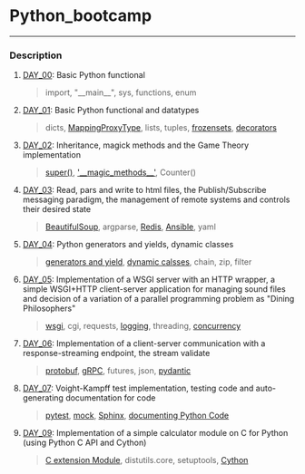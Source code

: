 # Python_bootcamp
---
### Description
1. [DAY_00](https://github.com/0LinaSt0/Python_bootcamp/tree/main/00):
	Basic Python functional
	> import, "__main\__", sys, functions, enum
2. [DAY_01](https://github.com/0LinaSt0/Python_bootcamp/tree/main/01):
	Basic Python functional and datatypes
	> dicts, [MappingProxyType](https://adamj.eu/tech/2022/01/05/how-to-make-immutable-dict-in-python/), lists, tuples, [frozensets](https://docs.python.org/3/library/stdtypes.html#frozenset), [decorators](https://realpython.com/primer-on-python-decorators/)
3. [DAY_02](https://github.com/0LinaSt0/Python_bootcamp/tree/main/02):
	Inheritance, magick methods and the Game Theory implementation
	> [super()](https://realpython.com/python-super/), ['__magic_methods\__'](https://medium.com/thedevproject/new-vs-init-in-python-a-most-known-resource-7beb538dc3b), Counter()
4. [DAY_03](https://github.com/0LinaSt0/Python_bootcamp/tree/main/03):
	Read, pars and write to html files, the Publish/Subscribe messaging paradigm, the management of remote systems and controls their desired state
	> [BeautifulSoup](https://www.crummy.com/software/BeautifulSoup/bs4/doc/), argparse, [Redis](https://koalatea.io/python-redis-pubsub/), [Ansible](https://docs.ansible.com/ansible/latest/getting_started/index.html), yaml
5. [DAY_04](https://github.com/0LinaSt0/Python_bootcamp/tree/main/04):
	Python generators and yields, dynamic classes
	> [generators and yield](https://realpython.com/introduction-to-python-generators/), [dynamic calsses](https://www.geeksforgeeks.org/create-classes-dynamically-in-python/), chain, zip, filter
6. [DAY_05](https://github.com/0LinaSt0/Python_bootcamp/tree/main/05):
	Implementation of a WSGI server with an HTTP wrapper, a simple WSGI+HTTP client-server application for managing sound files and decision of a variation of a parallel programming problem as "Dining Philosophers"
	> [wsgi](https://wsgi.tutorial.codepoint.net/intro), cgi, requests, [logging](https://realpython.com/python-logging/), threading, [concurrency](https://realpython.com/python-concurrency/)
7. [DAY_06](https://github.com/0LinaSt0/Python_bootcamp/tree/main/06):
	Implementation of a client-server communication with a response-streaming endpoint, the stream validate
	> [protobuf](https://protobuf.dev/getting-started/pythontutorial/), [gRPC](https://grpc.io/docs/languages/python/basics/), futures, json, [pydantic](https://docs.pydantic.dev/usage/schema/)
8. [DAY_07](https://github.com/0LinaSt0/Python_bootcamp/tree/main/07):
	Voight-Kampff test implementation, testing code and auto-generating documentation for code
	> [pytest](https://realpython.com/pytest-python-testing/), [mock](https://docs.pytest.org/en/7.2.x/how-to/monkeypatch.html), [Sphinx](https://www.sphinx-doc.org/en/master/tutorial/index.html), [documenting Python Code](https://realpython.com/documenting-python-code/)
9. [DAY_09](https://github.com/0LinaSt0/Python_bootcamp/tree/main/09):
	Implementation of a simple calculator module on C for Python (using Python C API and Cython)
	> [C extension Module](https://realpython.com/build-python-c-extension-module/#raising-exceptions), distutils.core, setuptools, [Cython](https://cython.readthedocs.io/en/latest/src/tutorial/cython_tutorial.html)
